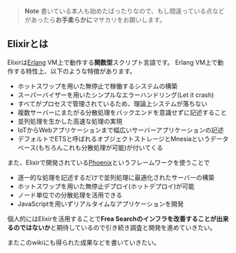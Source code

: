 > **Note**
> 書いている本人も始めたばったりなので、もし間違っている点などがあったら**お手柔らかに**マサカリをお願いします。

## Elixirとは

Elixirは[Erlang](https://ja.wikipedia.org/wiki/Erlang) VM上で動作する**関数型**スクリプト言語です。
Erlang VM上で動作する特性上、以下のような特徴があります。

- ホットスワップを用いた無停止で稼働するシステムの構築
- スーパーバイザーを用いたシンプルなエラーハンドリング(Let it crash)
- すべてがプロセスで管理されているため、理論上システムが落ちない
- 複数サーバーにまたがる分散処理をバックエンドを意識せずに記述すること
- 並列処理を生かした高速な処理の実現
- IoTからWebアプリケーションまで幅広いサーバーアプリケーションの記述
- デフォルトでETSと呼ばれるオブジェクトストレージとMnesiaというデータベース(もちろんこれも分散処理が可能)が付いてくる

また、Elixirで開発されている[Phoenix](https://www.phoenixframework.org/)というフレームワークを使うことで

- 逐一的な処理を記述するだけで並列処理に最適化されたサーバーの構築
- ホットスワップを用いた無停止デプロイ(ホットデプロイ)が可能
- ノード単位での分散処理を活用できる
- JavaScriptを用いずリアルタイムなアプリケーションを開発

個人的にはElixirを活用することで**Frea Searchのインフラを改善することが出来るのではないか**と期待しているので引き続き調査と開発を進めていきたい。

またこのwikiにも得られた成果などを書いていきたい。